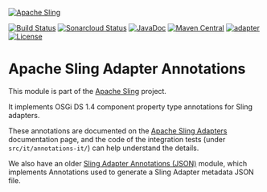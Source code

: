 [![Apache Sling](https://sling.apache.org/res/logos/sling.png)](https://sling.apache.org)

&#32;[![Build Status](https://ci-builds.apache.org/job/Sling/job/modules/job/sling-org-apache-sling-adapter-annotations/job/master/badge/icon)](https://ci-builds.apache.org/job/Sling/job/modules/job/sling-org-apache-sling-adapter-annotations/job/master/)&#32;[![Sonarcloud Status](https://sonarcloud.io/api/project_badges/measure?project=apache_sling-org-apache-sling-adapter-annotations&metric=alert_status)](https://sonarcloud.io/dashboard?id=apache_sling-org-apache-sling-adapter-annotations)&#32;[![JavaDoc](https://www.javadoc.io/badge/org.apache.sling/org.apache.sling.adapter.annotations.svg)](https://www.javadoc.io/doc/org.apache.sling/org.apache.sling.adapter.annotations)&#32;[![Maven Central](https://maven-badges.herokuapp.com/maven-central/org.apache.sling/org.apache.sling.adapter.annotations/badge.svg)](https://search.maven.org/#search%7Cga%7C1%7Cg%3A%22org.apache.sling%22%20a%3A%22org.apache.sling.adapter.annotations%22)&#32;[![adapter](https://sling.apache.org/badges/group-adapter.svg)](https://github.com/apache/sling-aggregator/blob/master/docs/groups/adapter.md) [![License](https://img.shields.io/badge/License-Apache%202.0-blue.svg)](https://www.apache.org/licenses/LICENSE-2.0)

# Apache Sling Adapter Annotations

This module is part of the [Apache Sling](https://sling.apache.org) project.

It implements OSGi DS 1.4 component property type annotations for Sling adapters.

These annotations are documented on the
[Apache Sling Adapters](https://sling.apache.org/documentation/the-sling-engine/adapters.html) documentation page,
and the code of the integration tests (under `src/it/annotations-it/`) 
can help understand the details.

We also have an older [Sling Adapter Annotations (JSON)](https://github.com/apache/sling-adapter-annotations) module, which implements Annotations used to generate a Sling Adapter metadata JSON file.
